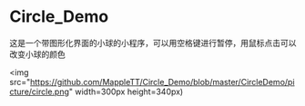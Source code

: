 # Circle_Demo

这是一个带图形化界面的小球的小程序，可以用空格键进行暂停，用鼠标点击可以改变小球的颜色

<img src="https://github.com/MappleTT/Circle_Demo/blob/master/CircleDemo/picture/circle.png" width=300px height=340px)
